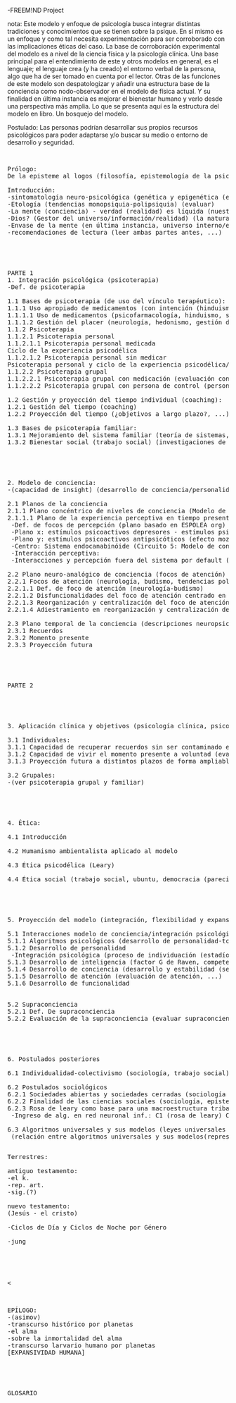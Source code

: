 -FREEM!ND Project
 


 nota:
 Este modelo y enfoque de psicología busca integrar distintas tradiciones y conocimientos que se 
 tienen sobre la psique.
En sí mismo es un enfoque y como tal necesita experimentación para ser corroborado con las implicaciones 
éticas del caso. 
La base de corroboración experimental del modelo es a nivel de la ciencia física y la psicología clínica.
 Una base principal para el entendimiento de este y otros modelos en general, es el lenguaje; el lenguaje 
 crea (y ha creado) el entorno verbal de la persona, algo que ha de ser tomado en cuenta por el lector. Otras de las funciones de este modelo son despatologizar y añadir una estructura base de la conciencia como nodo-observador en el modelo de física actual. Y su finalidad en última instancia es mejorar el bienestar humano y 
verlo desde una perspectiva más amplia.
Lo que se presenta aquí es la estructura del modelo en libro. Un bosquejo del modelo.


Postulado: Las personas podrían desarrollar sus propios recursos psicológicos para poder adaptarse y/o buscar su medio o entorno de desarrollo y seguridad.

<pre>
<p>
Prólogo:
De la episteme al logos (filosofía, epistemología de la psicología)

Introducción:
-sintomatología neuro-psicológica (genética y epigenética (estabilidad genética, inestabilidad genética (desarrollo en ambientes de alto estrés) <-> entornos estables, entornos inestables))(prepsicóticos y preepilépticos ej) (inv. De los 60’s ej)
-Etología (tendencias monopsiquia-polipsiquia) (evaluar)
-La mente (conciencia) - verdad (realidad) es líquida (nuestro inconsciente está conectado con el inconsciente universal (dios)) (teología) (jung, inconsciente colectivo)(el hombre sufre por su propio lenguaje).
-Dios? (Gestor del universo/información/realidad) (la naturaleza divina) (física-teología)
-Envase de la mente (en última instancia, universo interno/externo explorado,antropología-neurología, sobre el alma (sócrates))
-recomendaciones de lectura (leer ambas partes antes, ...)
</p>
 
<p>
PARTE 1
1. Integración psicológica (psicoterapia)
-Def. de psicoterapia

1.1 Bases de psicoterapia (de uso del vínculo terapéutico):
1.1.1 Uso apropiado de medicamentos (con intención (hinduismo - set and setting (lugar y contexto))) y gestión del placer:
1.1.1.1 Uso de medicamentos (psicofarmacología, hinduismo, set and setting (lugar y contexto))
1.1.1.2 Gestión del placer (neurología, hedonismo, gestión del tiempo, hinduismo)
1.1.2 Psicoterapia
1.1.2.1 Psicoterapia personal
1.1.2.1.1 Psicoterapia personal medicada
Ciclo de la experiencia psicodélica
1.1.2.1.2 Psicoterapia personal sin medicar
Psicoterapia personal y ciclo de la experiencia psicodélica/psicoterapéutica (establecer diferencias)
1.1.2.2 Psicoterapia grupal
1.1.2.2.1 Psicoterapia grupal con medicación (evaluación con ciencia física) (mencionar la ética psicodélica de Leary)
1.1.2.2.2 Psicoterapia grupal con persona de control (persona sin medicar) (experimentación con ciencia física) (mencionar la ética psicodélica de Leary)

1.2 Gestión y proyección del tiempo individual (coaching):
1.2.1 Gestión del tiempo (coaching)
1.2.2 Proyección del tiempo (¿objetivos a largo plazo?, ...)

1.3 Bases de psicoterapia familiar:
1.3.1 Mejoramiento del sistema familiar (teoría de sistemas, psicoterapia grupal, psicoterapia familiar)
1.3.2 Bienestar social (trabajo social) (investigaciones de sociología)
</p>

<p>
2. Modelo de conciencia:
-(capacidad de insight) (desarrollo de conciencia/personalidad, técnicas de "gracia autoalusiva" de Grinberg (1977)))
 
2.1 Planos de la conciencia
2.1.1 Plano concéntrico de niveles de conciencia (Modelo de conciencia de 8 circuitos de Leary/RAW)(desarrollo-activación de la conciencia) (desarrollo de sensibilidad perceptiva/empatía ej.) (circuitos/niveles de Leary y RAW, psicología del desarrollo, monopsiquia-polipsiquia (etología-lenguaje-sociolingüística), biología-etología-neurología-focos de atención, budismo))
2.1.1.1 Plano de la experiencia perceptiva en tiempo presente bajo estímulos psicoactivos (estímulo psicoactivo: estímulo externo al individuo que interactúa con la percepción | Focos de percepción/interacción perceptiva)
 -Def. de focos de percepción (plano basado en ESPOLEA org)
 -Plano x: estímulos psicoactivos depresores - estímulos psicoactivos estimulantes
 -Plano y: estímulos psicoactivos antipsicóticos (efecto mozart. ej) - estímulos psicoactivos psicodélicos
 -Centro: Sistema endocanabinóide (Circuito 5: Modelo de conciencia RAW/Leary)
 -Interacción perceptiva:
 -Interacciones y percepción fuera del sistema por default (neurología)(ej. sinestesia, etc...)
 
2.2 Plano neuro-analógico de conciencia (focos de atención)
2.2.1 Focos de atención (neurología, budismo, tendencias polipsiquia-monopsiquia como condiciones de la experiencia humana (etología)):
2.2.1.1 Def. de foco de atención (neurología-budismo)
2.2.1.2 Disfuncionalidades del foco de atención centrado en el presente (evitación del vacío existencial y su sintomatología (budismo-psicoterapia general, desarrollo de la personalidad, mindfulness))
2.2.1.3 Reorganización y centralización del foco de atención (terapia cognitivo-conductual/algoritmos, budismo, técnicas de meditación, mindfulness)
2.2.1.4 Adiestramiento en reorganización y centralización del foco de atención (conductismo-algoritmos, técnicas de meditación, budismo, mindfulness)

2.3 Plano temporal de la conciencia (descripciones neuropsicológicas y algorítmicas):
2.3.1 Recuerdos
2.3.2 Momento presente
2.3.3 Proyección futura
</p>

<p>
PARTE 2
</p>

<p>
3. Aplicación clínica y objetivos (psicología clínica, psicoterapia) (postulado: las personas podrían desarrollar sus propios recursos psicológicos para poder adaptarse y/o buscar su medio o entorno de desarrollo y seguridad) (desarrollo de personalidad) (jung):

3.1 Individuales:
3.1.1 Capacidad de recuperar recuerdos sin ser contaminado emocionalmente por ellos (desensibilización sistémica/psicoterapia (desarrollo de personalidad), test de evaluación de sensibilidad)
3.1.2 Capacidad de vivir el momento presente a voluntad (evaluación de atención/mindfulness)
3.1.3 Proyección futura a distintos plazos de forma ampliable (nivel individual) (planificación de proyectos u objetivos personales, coaching) (nivel grupal)

3.2 Grupales:
-(ver psicoterapia grupal y familiar)
</p>

<p>
4. Ética:

4.1 Introducción

4.2 Humanismo ambientalista aplicado al modelo

4.3 Ética psicodélica (Leary)

4.4 Ética social (trabajo social, ubuntu, democracia (parecidos en otras culturas))
</p>

<p>
5. Proyección del modelo (integración, flexibilidad y expansión de inteligencia, desarrollo de la atención basada en el modelo ético)

5.1 Interacciones modelo de conciencia/integración psicológica:
5.1.1 Algoritmos psicológicos (desarrollo de personalidad-tcc,...)
5.1.2 Desarrollo de personalidad
 -Integración psicológica (proceso de individuación (estadío del espejo (Lacan),...))
5.1.3 Desarrollo de inteligencia (factor G de Raven, competencias en general, desarrollo intuitivo,...)
5.1.4 Desarrollo de conciencia (desarrollo y estabilidad (sensibilidad asertiva y tcc) de empatía, Modelo de conciencia de 8 circuitos de Leary/RAW...)
5.1.5 Desarrollo de atención (evaluación de atención, ...)
5.1.6 Desarrollo de funcionalidad
 
 
5.2 Supraconciencia
5.2.1 Def. De supraconciencia
5.2.2 Evaluación de la supraconciencia (evaluar supraconciencia: mindfulness/flexibilidad mono-polipsíquia/inteligencia (raven ej)/desarrollo de conciencia (plano concéntrico de la conciencia))
</p>

<p>
6. Postulados posteriores

6.1 Individualidad-colectivismo (sociología, trabajo social), def. de civilización (sociología) y función social del arte (antropología, sociología)

6.2 Postulados sociológicos
6.2.1 Sociedades abiertas y sociedades cerradas (sociología (Karl Popper))
6.2.2 Finalidad de las ciencias sociales (sociología, epistemología de las ciencias sociales)
6.2.3 Rosa de leary como base para una macroestructura tribal-civilización (rosa de leary - alg.?)
 -Ingreso de alg. en red neuronal inf.: C1 (rosa de leary) C2 = 🔁 (algebra l., ...)

6.3 Algoritmos universales y sus modelos (leyes universales sistematizadas y sus representaciones)
 (relación entre algoritmos universales y sus modelos(representaciones))(calendarios y horóscopos por cultura ej) (objetivo de estos modelos (¿predecir?))
</p>
Terrestres:

antiguo testamento:
-el k.
-rep. art.
-sig.(?)

nuevo testamento:
(Jesús - el cristo)

-Ciclos de Día y Ciclos de Noche por Género

-jung

</p>


<

<p>
EPÍLOGO:
-(asimov)
-transcurso histórico por planetas
-el alma
-sobre la inmortalidad del alma
-transcurso larvario humano por planetas
[EXPANSIVIDAD HUMANA]

</p>
<p>
GLOSARIO
</p>
</pre>
